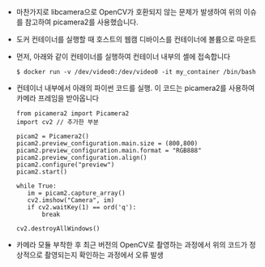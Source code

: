   - 마찬가지로 libcamera으로 OpenCV가 호환되지 않는 문제가 발생하여 위의 이슈를 참고하여 picamera2를 사용했습니다.

  - 도커 컨테이너를 실행할 때 호스트의 웹캠 디바이스를 컨테이너에 볼륨으로 마운트
  - 먼저, 아래와 같이 컨테이너를 실행하여 컨테이너 내부의 셸에 접속합니다

        $ docker run -v /dev/video0:/dev/video0 -it my_container /bin/bash

  - 컨테이너 내부에서 아래의 파이썬 코드를 실행. 이 코드는 picamera2를 사용하여 카메라 프레임을 받아옵니다

        from picamera2 import Picamera2
        import cv2 // 추가한 부분
    
        picam2 = Picamera2()
        picam2.preview_configuration.main.size = (800,800)
        picam2.preview_configuration.main.format = "RGB888"
        picam2.preview_configuration.align()
        picam2.configure("preview")
        picam2.start()
        
        while True:
           im = picam2.capture_array()
           cv2.imshow("Camera", im)
           if cv2.waitKey(1) == ord('q'):
               break
        
        cv2.destroyAllWindows()

  - 카메라 모듈 부착한 후 최근 버전의 OpenCV로 촬영하는 과정에서 위의 코드가 정상적으로 촬영되는지 확인하는 과정에서 오류 발생
